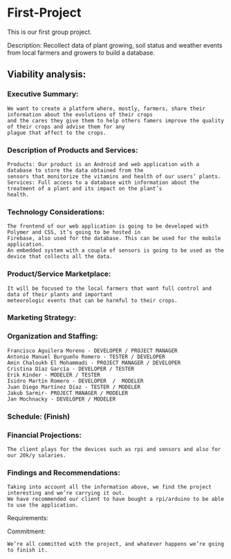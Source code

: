 # First-Project

This is our first group project.

Description: Recollect data of plant growing, soil status and weather events from local farmers and growers to build a database.

## Viability analysis: 

### Executive Summary:
  
    We want to create a platform where, mostly, farmers, share their information about the evolutions of their crops
    and the cares they give them to help others famers improve the quality of their crops and advise them for any
    plague that affect to the crops.

### Description of Products and Services:
  
    Products: Our product is an Android and web application with a database to store the data obtained from the
    sensors that monitorize the vitamins and health of our users’ plants.
    Services: Full access to a database with information about the treatment of a plant and its impact on the plant’s
    health.

### Technology Considerations: 
  
    The frontend of our web application is going to be developed with Polymer and CSS, it’s going to be hosted in
    Firebase, also used for the database. This can be used for the mobile application.
    An embedded system with a couple of sensors is going to be used as the device that collects all the data.

### Product/Service Marketplace:
  
    It will be focused to the local farmers that want full control and data of their plants and important
    meteorologic events that can be harmful to their crops. 

### Marketing Strategy:

### Organization and Staffing: 
  
    Francisco Aguilera Moreno - DEVELOPER / PROJECT MANAGER
    Antonio Manuel Burgueño Romero - TESTER / DEVELOPER
    Amin Chaloukh El Mohammadi - PROJECT MANAGER / DEVELOPER
    Cristina Díaz García - DEVELOPER / TESTER
    Erik Kinder - MODELER / TESTER
    Isidro Martín Romero - DEVELOPER  /  MODELER
    Juan Diego Martínez Díaz - TESTER / MODELER
    Jakub Sarmir- PROJECT MANAGER / MODELER
    Jan Mochnacky - DEVELOPER / MODELER

### Schedule:  (Finish)

### Financial Projections:
  
    The client plays for the devices such as rpi and sensors and also for our 20k/y salaries.

### Findings and Recommendations:
  
    Taking into account all the information above, we find the project interesting and we’re carrying it out.
    We have recommended our client to have bought a rpi/arduino to be able to use the application.

  Requirements:
  
  Commitment:
  
    We’re all committed with the project, and whatever happens we’re going to finish it.
